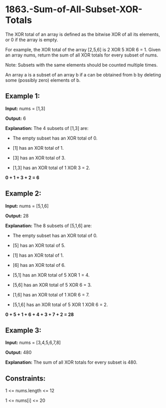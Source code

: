# 1863.-Sum-of-All-Subset-XOR-Totals

The XOR total of an array is defined as the bitwise XOR of all its elements, or 0 if the array is empty.

For example, the XOR total of the array [2,5,6] is 2 XOR 5 XOR 6 = 1.
Given an array nums, return the sum of all XOR totals for every subset of nums. 

Note: Subsets with the same elements should be counted multiple times.

An array a is a subset of an array b if a can be obtained from b by deleting some (possibly zero) elements of b.
 

## Example 1:

**Input:** nums = [1,3]

**Output:** 6

**Explanation:** The 4 subsets of [1,3] are:

- The empty subset has an XOR total of 0.

- [1] has an XOR total of 1.

- [3] has an XOR total of 3.

- [1,3] has an XOR total of 1 XOR 3 = 2.

**0 + 1 + 3 + 2 = 6**

## Example 2:

**Input:** nums = [5,1,6]

**Output:** 28

**Explanation:** The 8 subsets of [5,1,6] are:

- The empty subset has an XOR total of 0.

- [5] has an XOR total of 5.

- [1] has an XOR total of 1.

- [6] has an XOR total of 6.

- [5,1] has an XOR total of 5 XOR 1 = 4.

- [5,6] has an XOR total of 5 XOR 6 = 3.

- [1,6] has an XOR total of 1 XOR 6 = 7.

- [5,1,6] has an XOR total of 5 XOR 1 XOR 6 = 2.

**0 + 5 + 1 + 6 + 4 + 3 + 7 + 2 = 28**

## Example 3:

**Input:** nums = [3,4,5,6,7,8]

**Output:** 480

**Explanation:** The sum of all XOR totals for every subset is 480.
 

## Constraints:

1 <= nums.length <= 12

1 <= nums[i] <= 20

